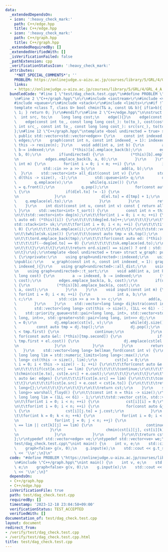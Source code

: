 ```yaml
---
data:
  _extendedDependsOn:
  - icon: ':heavy_check_mark:'
    path: C++/edge.hpp
    title: C++/edge.hpp
  - icon: ':heavy_check_mark:'
    path: C++/graph.hpp
    title: C++/graph.hpp
  _extendedRequiredBy: []
  _extendedVerifiedWith: []
  _isVerificationFailed: false
  _pathExtension: cpp
  _verificationStatusIcon: ':heavy_check_mark:'
  attributes:
    '*NOT_SPECIAL_COMMENTS*': ''
    PROBLEM: https://onlinejudge.u-aizu.ac.jp/courses/library/5/GRL/4/GRL_4_A
    links:
    - https://onlinejudge.u-aizu.ac.jp/courses/library/5/GRL/4/GRL_4_A
  bundledCode: "#line 1 \"test/dag_check.test.cpp\"\n#define PROBLEM \"https://onlinejudge.u-aizu.ac.jp/courses/library/5/GRL/4/GRL_4_A\"\
    \n#line 2 \"C++/graph.hpp\"\n\r\n#include <iostream>\r\n#include <vector>\r\n\
    #include <queue>\r\n#include <stack>\r\n#include <limits>\r\n#if !TEMPLATE\r\n\
    template <class T, class U> bool chmin(T& a, const U& b){ if(a>b){ a=b; return\
    \ 1; } return 0; }\r\n#endif\r\n#line 2 \"C++/edge.hpp\"\n\nstruct edge {\n  \
    \  int src, to;\n    long long cost;\n    edge(){}\n    edge(const int to_): to(to_){}\n\
    \    edge(const int to_, const long long cost_): to(to_), cost(cost_){}\n    edge(const\
    \ int src_, const int to_, const long long cost_): src(src_), to(to_), cost(cost_){}\n\
    };\n#line 12 \"C++/graph.hpp\"\ntemplate <bool undirected = true> struct graph:\
    \ public std::vector<std::vector<edge>> {\r\n    const int indexed;\r\n    std::vector<edge>\
    \ edges;\r\n    graph(const int n, const int indexed_ = 1): indexed(indexed_){\
    \ this -> resize(n); }\r\n    void add(int a, int b) {\r\n        a -= indexed,\
    \ b-= indexed;\r\n        (*this)[a].emplace_back(b);\r\n        edges.emplace_back(a,\
    \ b, 0);\r\n        if(undirected) {\r\n            (*this)[b].emplace_back(a);\r\
    \n            edges.emplace_back(b, a, 0);\r\n        }\r\n    }\r\n    void input(const\
    \ int m) {\r\n        for(int i = 0; i < m; ++i) {\r\n            int a, b;\r\n\
    \            std::cin >> a >> b;\r\n            add(a, b);\r\n        }\r\n  \
    \  }\r\n    std::vector<int> all_dist(const int v) {\r\n        std::vector<int>\
    \ d(this -> size(), -1);\r\n        std::queue<int> q;\r\n        d[v] = 0;\r\n\
    \        q.emplace(v);\r\n        while(q.size()) {\r\n            const int tmp\
    \ = q.front();\r\n            q.pop();\r\n            for(const auto &el: (*this)[tmp])\
    \ {\r\n                if(d[el.to] != -1) {\r\n                    continue;\r\
    \n                }\r\n                d[el.to] = d[tmp] + 1;\r\n            \
    \    q.emplace(el.to);\r\n            }\r\n        }\r\n        return d;\r\n\
    \    }\r\n    int dist(const int u, const int v) const { return all_dist(u)[v];\
    \ }\r\n    std::vector<int> t_sort() {\r\n        const int n = this -> size();\r\
    \n\t\tstd::vector<int> deg(n);\r\n\t\tfor(int i = 0; i < n; ++i) {\r\n\t\t\tfor(const\
    \ auto ed: (*this)[i]) {\r\n\t\t\t\tdeg[ed.to]++;\r\n\t\t\t}\r\n\t\t}\r\n\t\t\
    std::stack<int> sk;\r\n\t\tfor(int i = 0; i < n; ++i) {\r\n\t\t\tif(deg[i] ==\
    \ 0) {\r\n\t\t\t\tsk.emplace(i);\r\n\t\t\t}\r\n\t\t}\r\n\t\tstd::vector<int> ord;\r\
    \n\t\twhile(sk.size()) {\r\n\t\t\tconst auto tmp = sk.top();\r\n            sk.pop();\r\
    \n\t\t\tord.emplace_back(tmp);\r\n\t\t\tfor(const auto ed: (*this)[tmp]) {\r\n\
    \t\t\t\tif(--deg[ed.to] == 0) {\r\n\t\t\t\t\tsk.emplace(ed.to);\r\n\t\t\t\t}\r\
    \n\t\t\t}\r\n\t\t}\r\n\t\treturn ord.size() == size() ? ord : std::vector<int>{};\r\
    \n\t}\r\n};\r\ntemplate <bool undirected = true> struct w_graph: public graph<undirected>\
    \ {\r\nprivate:\r\n    using graph<undirected>::indexed;\r\n    using graph<undirected>::edges;\r\
    \npublic:\r\n    w_graph(const int n, const int indexed_ = 1): graph<undirected>(n,\
    \ indexed_){}\r\n    using graph<undirected>::all_dist;\r\n    using graph<undirected>::dist;\r\
    \n    using graph<undirected>::t_sort;\r\n    void add(int a, int b, const long\
    \ long cost) {\r\n        a -= indexed, b -= indexed;\r\n        (*this)[a].emplace_back(b,\
    \ cost);\r\n        edges.emplace_back(a, b, cost);\r\n        if(undirected)\
    \ {\r\n            (*this)[b].emplace_back(a, cost);\r\n            edges.emplace_back(b,\
    \ a, cost);\r\n        }\r\n    }\r\n    void input(const int m) {\r\n       \
    \ for(int i = 0; i < m; ++i) {\r\n            int a, b;\r\n            long long\
    \ c;\r\n            std::cin >> a >> b >> c;\r\n            add(a, b, c);\r\n\
    \        }\r\n    }\r\n    std::vector<long long> dijkstra(const int v) {\r\n\
    \        std::vector<long long> cst(this -> size(), (1LL << 61) - 1);\r\n    \
    \    std::priority_queue<std::pair<long long, int>, std::vector<std::pair<long\
    \ long, int>>, std::greater<std::pair<long long, int>>> dj;\r\n        cst[v]\
    \ = 0;\r\n        dj.emplace(cst[v], v);\r\n        while(dj.size()) {\r\n   \
    \         const auto tmp = dj.top();\r\n            dj.pop();\r\n            if(cst[tmp.second]\
    \ < tmp.first) {\r\n                continue;\r\n            }\r\n           \
    \ for(const auto &el: (*this)[tmp.second]) {\r\n                if(chmin(cst[el],\
    \ tmp.first + el.cost)) {\r\n                    dj.emplace(cst[el.to], el.to);\r\
    \n                }\r\n            }\r\n        }\r\n        return cst;\r\n \
    \   }\r\n    std::vector<long long> bellman_ford(const int v) {\r\n        const\
    \ long long lim = std::numeric_limits<long long>::max();\r\n        std::vector<long\
    \ long> cst(this -> size(), lim);\r\n        cst[v] = 0;\r\n        for(size_t\
    \ i = 0; i < this -> size() - 1; ++i) {\r\n\t\t\tfor(const auto &e: edges) {\r\
    \n\t\t\t\tif(cst[e.src] == lim) {\r\n\t\t\t\t\tcontinue;\r\n\t\t\t\t}\r\n\t\t\t\
    \tchmin(cst[e.to], cst[e.src] + e.cost);\r\n\t\t\t}\r\n\t\t}\r\n\t\tfor(const\
    \ auto &e: edges) {\r\n\t\t\tif(cst[e.src] == lim) {\r\n\t\t\t\tcontinue;\r\n\t\
    \t\t}\r\n\t\t\tif(cst[e.src] + e.cost < cst[e.to]) {\r\n\t\t\t\treturn std::vector<long\
    \ long>{};\r\n\t\t\t}\r\n\t\t}\r\n\t\treturn cst;\r\n    }\r\n    std::vector<std::vector<long\
    \ long>> warshall_floyd() {\r\n\t\tconst int n = this -> size();\r\n        const\
    \ long long lim = (1LL << 61) - 1;\r\n\t\tstd::vector cst(n, std::vector(n, lim));\r\
    \n\t\tfor(int i = 0; i < n; ++i) {\r\n            cst[i][i] = 0;\r\n        }\r\
    \n\t\tfor(int i = 0; i < n; ++i) {\r\n            for(const auto &j: (*this)[i])\
    \ {\r\n                cst[i][j.to] = j.cost;\r\n            }\r\n        }\r\n\
    \t\tfor(int k = 0; k < n; ++k) {\r\n            for(int i = 0; i < n; ++i) {\r\
    \n                for(int j = 0; j < n; ++j) {\r\n                    if(cst[i][k]\
    \ == lim || cst[k][j] == lim) {\r\n                        continue;\r\n     \
    \               }\r\n                    chmin(cst[i][j], cst[i][k] + cst[k][j]);\r\
    \n                }\r\n            }\r\n        }\r\n\t\treturn cst;\r\n\t}\r\n\
    };\r\ntypedef std::vector<edge> ve;\r\ntypedef std::vector<ve> we;\n#line 3 \"\
    test/dag_check.test.cpp\"\nint main() {\n    int v, e;\n    std::cin >> v >> e;\n\
    \    graph<false> g(v, 0);\n    g.input(e);\n    std::cout << g.t_sort().empty()\
    \ << '\\n';\n}\n"
  code: "#define PROBLEM \"https://onlinejudge.u-aizu.ac.jp/courses/library/5/GRL/4/GRL_4_A\"\
    \n#include \"C++/graph.hpp\"\nint main() {\n    int v, e;\n    std::cin >> v >>\
    \ e;\n    graph<false> g(v, 0);\n    g.input(e);\n    std::cout << g.t_sort().empty()\
    \ << '\\n';\n}"
  dependsOn:
  - C++/graph.hpp
  - C++/edge.hpp
  isVerificationFile: true
  path: test/dag_check.test.cpp
  requiredBy: []
  timestamp: '2023-12-18 23:04:58+09:00'
  verificationStatus: TEST_ACCEPTED
  verifiedWith: []
documentation_of: test/dag_check.test.cpp
layout: document
redirect_from:
- /verify/test/dag_check.test.cpp
- /verify/test/dag_check.test.cpp.html
title: test/dag_check.test.cpp
---
```


